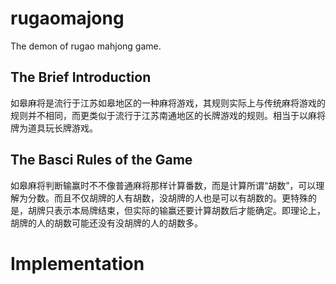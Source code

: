# rugaomajong
The demon of rugao mahjong game.

## The Brief Introduction
如皋麻将是流行于江苏如皋地区的一种麻将游戏，其规则实际上与传统麻将游戏的规则并不相同，而更类似于流行于江苏南通地区的长牌游戏的规则。相当于以麻将牌为道具玩长牌游戏。

## The Basci Rules of the Game
如皋麻将判断输赢时不不像普通麻将那样计算番数，而是计算所谓“胡数”，可以理解为分数。而且不仅胡牌的人有胡数，没胡牌的人也是可以有胡数的。更特殊的是，胡牌只表示本局牌结束，但实际的输赢还要计算胡数后才能确定。即理论上，胡牌的人的胡数可能还没有没胡牌的人的胡数多。

# Implementation
